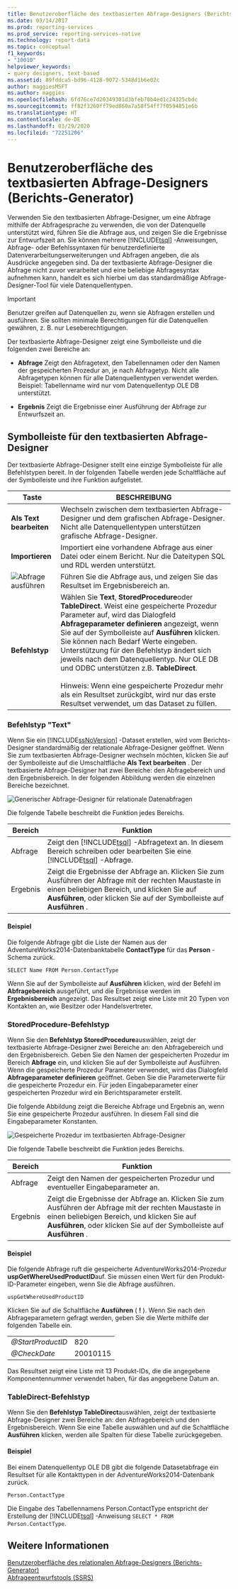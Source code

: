 ```yaml
---
title: Benutzeroberfläche des textbasierten Abfrage-Designers (Berichts-Generator) | Microsoft-Dokumentation
ms.date: 03/14/2017
ms.prod: reporting-services
ms.prod_service: reporting-services-native
ms.technology: report-data
ms.topic: conceptual
f1_keywords:
- "10010"
helpviewer_keywords:
- query designers, text-based
ms.assetid: 89fddca5-bd96-4128-9072-5348d1b6e02c
author: maggiesMSFT
ms.author: maggies
ms.openlocfilehash: 6fd76ce7d20349301d3bfeb70b4ed1c24325cbdc
ms.sourcegitcommit: ff82f3260ff79ed860a7a58f54ff7f0594851e6b
ms.translationtype: HT
ms.contentlocale: de-DE
ms.lasthandoff: 03/29/2020
ms.locfileid: "72251206"
---
```

# <a name="text-based-query-designer-user-interface-report-builder"></a>Benutzeroberfläche des textbasierten Abfrage-Designers (Berichts-Generator)
  Verwenden Sie den textbasierten Abfrage-Designer, um eine Abfrage mithilfe der Abfragesprache zu verwenden, die von der Datenquelle unterstützt wird, führen Sie die Abfrage aus, und zeigen Sie die Ergebnisse zur Entwurfszeit an. Sie können mehrere [!INCLUDE[tsql](../../includes/tsql-md.md)] -Anweisungen, Abfrage- oder Befehlssyntaxen für benutzerdefinierte Datenverarbeitungserweiterungen und Abfragen angeben, die als Ausdrücke angegeben sind. Da der textbasierte Abfrage-Designer die Abfrage nicht zuvor verarbeitet und eine beliebige Abfragesyntax aufnehmen kann, handelt es sich hierbei um das standardmäßige Abfrage-Designer-Tool für viele Datenquellentypen.  
  
> [!IMPORTANT]  
>  Benutzer greifen auf Datenquellen zu, wenn sie Abfragen erstellen und ausführen. Sie sollten minimale Berechtigungen für die Datenquellen gewähren, z. B. nur Leseberechtigungen.  
  
 Der textbasierte Abfrage-Designer zeigt eine Symbolleiste und die folgenden zwei Bereiche an:  
  
-   **Abfrage** Zeigt den Abfragetext, den Tabellennamen oder den Namen der gespeicherten Prozedur an, je nach Abfragetyp. Nicht alle Abfragetypen können für alle Datenquellentypen verwendet werden. Beispiel: Tabellenname wird nur vom Datenquellentyp OLE DB unterstützt.  
  
-   **Ergebnis** Zeigt die Ergebnisse einer Ausführung der Abfrage zur Entwurfszeit an.  
  
## <a name="text-based-query-designer-toolbar"></a>Symbolleiste für den textbasierten Abfrage-Designer  
 Der textbasierte Abfrage-Designer stellt eine einzige Symbolleiste für alle Befehlstypen bereit. In der folgenden Tabelle werden jede Schaltfläche auf der Symbolleiste und ihre Funktion aufgelistet.  
  
|Taste|BESCHREIBUNG|  
|------------|-----------------|  
|**Als Text bearbeiten**|Wechseln zwischen dem textbasierten Abfrage-Designer und dem grafischen Abfrage-Designer. Nicht alle Datenquellentypen unterstützen grafische Abfrage-Designer.|  
|**Importieren**|Importiert eine vorhandene Abfrage aus einer Datei oder einem Bericht. Nur die Dateitypen SQL und RDL werden unterstützt.|  
|![Abfrage ausführen](../../reporting-services/report-data/media/rsqdicon-run.gif "Abfrage ausführen")|Führen Sie die Abfrage aus, und zeigen Sie das Resultset im Ergebnisbereich an.|  
|**Befehlstyp**|Wählen Sie **Text**, **StoredProcedure**oder **TableDirect**. Weist eine gespeicherte Prozedur Parameter auf, wird das Dialogfeld **Abfrageparameter definieren** angezeigt, wenn Sie auf der Symbolleiste auf **Ausführen** klicken. Sie können nach Bedarf Werte eingeben. Unterstützung für den Befehlstyp ändert sich jeweils nach dem Datenquellentyp. Nur OLE DB und ODBC unterstützen z.B. **TableDirect**.<br /><br /> Hinweis: Wenn eine gespeicherte Prozedur mehr als ein Resultset zurückgibt, wird nur das erste Resultset verwendet, um das Dataset zu füllen.|  
  
### <a name="command-type-text"></a>Befehlstyp "Text"  
 Wenn Sie ein [!INCLUDE[ssNoVersion](../../includes/ssnoversion-md.md)] -Dataset erstellen, wird vom Berichts-Designer standardmäßig der relationale Abfrage-Designer geöffnet. Wenn Sie zum textbasierten Abfrage-Designer wechseln möchten, klicken Sie auf der Symbolleiste auf die Umschaltfläche **Als Text bearbeiten** . Der textbasierte Abfrage-Designer hat zwei Bereiche: den Abfragebereich und den Ergebnisbereich. In der folgenden Abbildung werden die einzelnen Bereiche bezeichnet.  
  
 ![Generischer Abfrage-Designer für relationale Datenabfragen](../../reporting-services/report-data/media/rsqd-dsaw-sql-generic.gif "Generischer Abfrage-Designer für relationale Datenabfragen")  
  
 Die folgende Tabelle beschreibt die Funktion jedes Bereichs.  
  
|Bereich|Funktion|  
|----------|--------------|  
|Abfrage|Zeigt den [!INCLUDE[tsql](../../includes/tsql-md.md)] -Abfragetext an. In diesem Bereich schreiben oder bearbeiten Sie eine [!INCLUDE[tsql](../../includes/tsql-md.md)] -Abfrage.|  
|Ergebnis|Zeigt die Ergebnisse der Abfrage an. Klicken Sie zum Ausführen der Abfrage mit der rechten Maustaste in einen beliebigen Bereich, und klicken Sie auf **Ausführen**, oder klicken Sie auf der Symbolleiste auf **Ausführen** .|  
  
#### <a name="example"></a>Beispiel  
 Die folgende Abfrage gibt die Liste der Namen aus der AdventureWorks2014-Datenbanktabelle **ContactType** für das **Person** -Schema zurück.  
  
```  
SELECT Name FROM Person.ContactType  
```  
  
 Wenn Sie auf der Symbolleiste auf **Ausführen** klicken, wird der Befehl im **Abfragebereich** ausgeführt, und die Ergebnisse werden im **Ergebnisbereich** angezeigt. Das Resultset zeigt eine Liste mit 20 Typen von Kontakten an, wie Besitzer oder Handelsvertreter.  
  
### <a name="command-type-storedprocedure"></a>StoredProcedure-Befehlstyp  
 Wenn Sie den **Befehlstyp StoredProcedure**auswählen, zeigt der textbasierte Abfrage-Designer zwei Bereiche an: den Abfragebereich und den Ergebnisbereich. Geben Sie den Namen der gespeicherten Prozedur im Bereich **Abfrage** ein, und klicken Sie auf der Symbolleiste auf Ausführen. Wenn die gespeicherte Prozedur Parameter verwendet, wird das Dialogfeld **Abfrageparameter definieren** geöffnet. Geben Sie die Parameterwerte für die gespeicherte Prozedur ein. Für jeden Eingabeparameter einer gespeicherten Prozedur wird ein Berichtsparameter erstellt.  
  
 Die folgende Abbildung zeigt die Bereiche Abfrage und Ergebnis an, wenn Sie eine gespeicherte Prozedur ausführen. In diesem Fall sind die Eingabeparameter Konstanten.  
  
 ![Gespeicherte Prozedur im textbasierten Abfrage-Designer](../../reporting-services/report-data/media/rs-relational-text-sp.gif "Gespeicherte Prozedur im textbasierten Abfrage-Designer")  
  
 Die folgende Tabelle beschreibt die Funktion jedes Bereichs.  
  
|Bereich|Funktion|  
|----------|--------------|  
|Abfrage|Zeigt den Namen der gespeicherten Prozedur und eventueller Eingabeparameter an.|  
|Ergebnis|Zeigt die Ergebnisse der Abfrage an. Klicken Sie zum Ausführen der Abfrage mit der rechten Maustaste in einen beliebigen Bereich, und klicken Sie auf **Ausführen**, oder klicken Sie auf der Symbolleiste auf **Ausführen** .|  
  
#### <a name="example"></a>Beispiel  
 Die folgende Abfrage ruft die gespeicherte AdventureWorks2014-Prozedur **uspGetWhereUsedProductID**auf. Sie müssen einen Wert für den Produkt-ID-Parameter eingeben, wenn Sie die Abfrage ausführen.  
  
```  
uspGetWhereUsedProductID  
```  
  
 Klicken Sie auf die Schaltfläche **Ausführen** ( **!** ). Wenn Sie nach den Abfrageparametern gefragt werden, geben Sie die Werte mithilfe der folgenden Tabelle ein.  
  
|||  
|-|-|  
|*\@StartProductID*|820|  
|*\@CheckDate*|20010115|  
  
 Das Resultset zeigt eine Liste mit 13 Produkt-IDs, die die angegebene Komponentennummer verwendet haben, für das angegebene Datum an.  
  
### <a name="command-type-tabledirect"></a>TableDirect-Befehlstyp  
 Wenn Sie den **Befehlstyp TableDirect**auswählen, zeigt der textbasierte Abfrage-Designer zwei Bereiche an: den Abfragebereich und den Ergebnisbereich. Wenn Sie eine Tabelle auswählen und auf die Schaltfläche **Ausführen** klicken, werden alle Spalten für diese Tabelle zurückgegeben.  
  
#### <a name="example"></a>Beispiel  
 Bei einem Datenquellentyp OLE DB gibt die folgende Datasetabfrage ein Resultset für alle Kontakttypen in der AdventureWorks2014-Datenbank zurück.  
  
 `Person.ContactType`  
  
 Die Eingabe des Tabellennamens Person.ContactType entspricht der Erstellung der [!INCLUDE[tsql](../../includes/tsql-md.md)] -Anweisung `SELECT * FROM Person.ContactType`.  
  
## <a name="see-also"></a>Weitere Informationen  
 [Benutzeroberfläche des relationalen Abfrage-Designers &#40;Berichts-Generator&#41;](../../reporting-services/report-data/relational-query-designer-user-interface-report-builder.md)   
 [Abfrageentwurfstools &#40;SSRS&#41;](query-design-tools-ssrs.md)  
  
  
